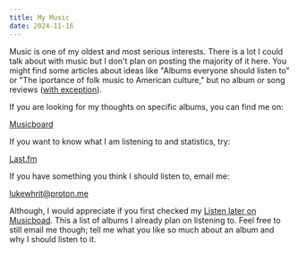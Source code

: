 ```yaml
---
title: My Music
date: 2024-11-16
---
```


Music is one of my oldest and most serious interests. There is a lot I could talk about with music but I don't plan on posting the majority of it here. You might find some articles about ideas like "Albums everyone should listen to" or "The iportance of folk music to American culture," but no album or song reviews ([with exception](/posts/cantaloop/)).

If you are looking for my thoughts on specific albums, you can find me on:

[Musicboard](https://musicboard.app/lwhrit)

If you want to know what I am listening to and statistics, try:

[Last.fm](https://www.last.fm/user/Luke324_)

If you have something you think I should listen to, email me:

<lukewhrit@proton.me>

Although, I would appreciate if you first checked my [Listen later on Musicboad](https://musicboard.app/lwhrit/wantlist). This a list of albums I already plan on listening to. Feel free to still email me though; tell me what you like so much about an album and why I should listen to it.
